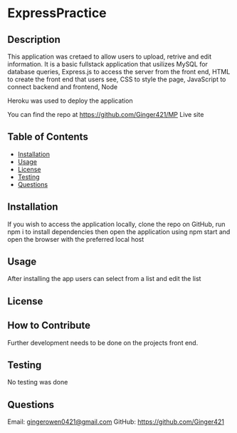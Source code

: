 
# ExpressPractice

## Description
This application was cretaed to allow users to upload, retrive and edit information. It is a basic fullstack application that usilizes MySQL for database queries, Express.js to access the server from the front end, HTML to create the front end that users see, CSS to style the page, JavaScript to connect backend and frontend, Node

Heroku was used to deploy the application

You can find the repo at https://github.com/Ginger421/MP
Live site
## Table of Contents
* [Installation](#installation)
* [Usage](#usage)
* [License](#)
* [Testing](#testing)
* [Questions](#questions)

## Installation 
If you wish to access the application locally, clone the repo on GitHub, run npm i to install dependencies then open the application using npm start and open the browser with the preferred local host
## Usage
After installing the app users can select from a list and edit the list

## License

## How to Contribute 
Further development needs to be done on the projects front end.

## Testing 
No testing was done

## Questions
Email: gingerowen0421@gmail.com
GitHub: https://github.com/Ginger421

